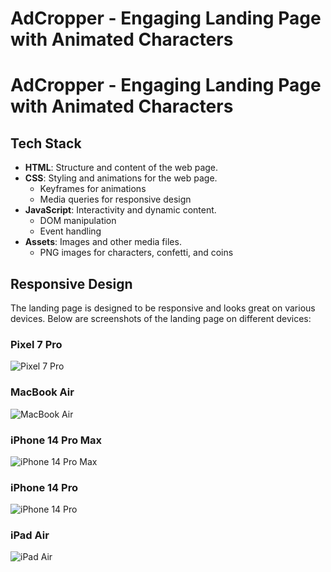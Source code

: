# AdCropper - Engaging Landing Page with Animated Characters

# AdCropper - Engaging Landing Page with Animated Characters

## Tech Stack

- **HTML**: Structure and content of the web page.
- **CSS**: Styling and animations for the web page.
  - Keyframes for animations
  - Media queries for responsive design
- **JavaScript**: Interactivity and dynamic content.
  - DOM manipulation
  - Event handling
- **Assets**: Images and other media files.
  - PNG images for characters, confetti, and coins

## Responsive Design

The landing page is designed to be responsive and looks great on various devices. Below are screenshots of the landing page on different devices:

### Pixel 7 Pro

![Pixel 7 Pro](./tests/Pixel-7-Pro-480x1063.png)

### MacBook Air

![MacBook Air](./tests/Macbook-Air-1559x1238.png)

### iPhone 14 Pro Max

![iPhone 14 Pro Max](./tests/iPhone-14-Pro-Max-430x1000.png)

### iPhone 14 Pro

![iPhone 14 Pro](./tests/iPhone-14-Pro-393x990.png)

### iPad Air

![iPad Air](./tests/iPad-Air-5-820x1180.png)
